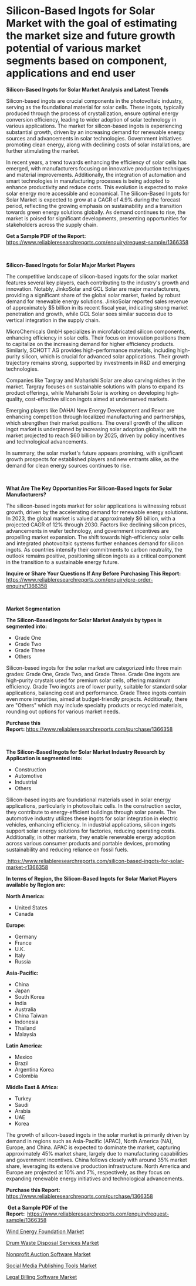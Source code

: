 <p><h1>Silicon-Based Ingots for Solar Market with the goal of estimating the market size and future growth potential of various market segments based on component, applications and end user</h1></p><p><strong>Silicon-Based Ingots for Solar Market Analysis and Latest Trends</strong></p>
<p><p>Silicon-based ingots are crucial components in the photovoltaic industry, serving as the foundational material for solar cells. These ingots, typically produced through the process of crystallization, ensure optimal energy conversion efficiency, leading to wider adoption of solar technology in various applications. The market for silicon-based ingots is experiencing substantial growth, driven by an increasing demand for renewable energy sources and advancements in solar technologies. Government initiatives promoting clean energy, along with declining costs of solar installations, are further stimulating the market.</p><p>In recent years, a trend towards enhancing the efficiency of solar cells has emerged, with manufacturers focusing on innovative production techniques and material improvements. Additionally, the integration of automation and smart technologies in manufacturing processes is being adopted to enhance productivity and reduce costs. This evolution is expected to make solar energy more accessible and economical. The Silicon-Based Ingots for Solar Market is expected to grow at a CAGR of 4.9% during the forecast period, reflecting the growing emphasis on sustainability and a transition towards green energy solutions globally. As demand continues to rise, the market is poised for significant developments, presenting opportunities for stakeholders across the supply chain.</p></p>
<p><strong>Get a Sample PDF of the Report:&nbsp;</strong> <a href="https://www.reliableresearchreports.com/enquiry/request-sample/1366358?utm_campaign=1734&utm_medium=2&utm_source=Github&utm_content=ia&utm_term=29102024&utm_id=silicon-based-ingots-for-solar">https://www.reliableresearchreports.com/enquiry/request-sample/1366358</a></p>
<p>&nbsp;</p>
<p><strong>Silicon-Based Ingots for Solar Major Market Players</strong></p>
<p><p>The competitive landscape of silicon-based ingots for the solar market features several key players, each contributing to the industry's growth and innovation. Notably, JinkoSolar and GCL Solar are major manufacturers, providing a significant share of the global solar market, fueled by robust demand for renewable energy solutions. JinkoSolar reported sales revenue of approximately $5 billion in its recent fiscal year, indicating strong market penetration and growth, while GCL Solar sees similar success due to vertical integration in the supply chain.</p><p>MicroChemicals GmbH specializes in microfabricated silicon components, enhancing efficiency in solar cells. Their focus on innovation positions them to capitalize on the increasing demand for higher efficiency products. Similarly, SCHOTT AG provides high-performance materials, including high-purity silicon, which is crucial for advanced solar applications. Their growth trajectory remains strong, supported by investments in R&D and emerging technologies.</p><p>Companies like Targray and Maharishi Solar are also carving niches in the market. Targray focuses on sustainable solutions with plans to expand its product offerings, while Maharishi Solar is working on developing high-quality, cost-effective silicon ingots aimed at underserved markets.</p><p>Emerging players like DAHAI New Energy Development and Rexor are enhancing competition through localized manufacturing and partnerships, which strengthen their market positions. The overall growth of the silicon ingot market is underpinned by increasing solar adoption globally, with the market projected to reach $60 billion by 2025, driven by policy incentives and technological advancements.</p><p>In summary, the solar market's future appears promising, with significant growth prospects for established players and new entrants alike, as the demand for clean energy sources continues to rise.</p></p>
<p>&nbsp;</p>
<p><strong>What Are The Key Opportunities For Silicon-Based Ingots for Solar Manufacturers?</strong></p>
<p><p>The silicon-based ingots market for solar applications is witnessing robust growth, driven by the accelerating demand for renewable energy solutions. In 2023, the global market is valued at approximately $6 billion, with a projected CAGR of 12% through 2030. Factors like declining silicon prices, advancements in wafer technology, and government incentives are propelling market expansion. The shift towards high-efficiency solar cells and integrated photovoltaic systems further enhances demand for silicon ingots. As countries intensify their commitments to carbon neutrality, the outlook remains positive, positioning silicon ingots as a critical component in the transition to a sustainable energy future.</p></p>
<p><strong>Inquire or Share Your Questions If Any Before Purchasing This Report:</strong> <a href="https://www.reliableresearchreports.com/enquiry/pre-order-enquiry/1366358?utm_campaign=1734&utm_medium=2&utm_source=Github&utm_content=ia&utm_term=29102024&utm_id=silicon-based-ingots-for-solar">https://www.reliableresearchreports.com/enquiry/pre-order-enquiry/1366358</a></p>
<p>&nbsp;</p>
<p><strong>Market Segmentation</strong></p>
<p><strong>The Silicon-Based Ingots for Solar Market Analysis by types is segmented into:</strong></p>
<p><ul><li>Grade One</li><li>Grade Two</li><li>Grade Three</li><li>Others</li></ul></p>
<p><p>Silicon-based ingots for the solar market are categorized into three main grades: Grade One, Grade Two, and Grade Three. Grade One ingots are high-purity crystals used for premium solar cells, offering maximum efficiency. Grade Two ingots are of lower purity, suitable for standard solar applications, balancing cost and performance. Grade Three ingots contain even more impurities, aimed at budget-friendly projects. Additionally, there are "Others" which may include specialty products or recycled materials, rounding out options for various market needs.</p></p>
<p><strong>Purchase this Report:&nbsp;</strong><a href="https://www.reliableresearchreports.com/purchase/1366358?utm_campaign=1734&utm_medium=2&utm_source=Github&utm_content=ia&utm_term=29102024&utm_id=silicon-based-ingots-for-solar">https://www.reliableresearchreports.com/purchase/1366358</a></p>
<p>&nbsp;</p>
<p><strong>The Silicon-Based Ingots for Solar Market Industry Research by Application is segmented into:</strong></p>
<p><ul><li>Construction</li><li>Automotive</li><li>Industrial</li><li>Others</li></ul></p>
<p><p>Silicon-based ingots are foundational materials used in solar energy applications, particularly in photovoltaic cells. In the construction sector, they contribute to energy-efficient buildings through solar panels. The automotive industry utilizes these ingots for solar integration in electric vehicles, enhancing efficiency. In industrial applications, silicon ingots support solar energy solutions for factories, reducing operating costs. Additionally, in other markets, they enable renewable energy adoption across various consumer products and portable devices, promoting sustainability and reducing reliance on fossil fuels.</p></p>
<p><a href="https://www.reliableresearchreports.com/silicon-based-ingots-for-solar-market-r1366358?utm_campaign=1734&utm_medium=2&utm_source=Github&utm_content=ia&utm_term=29102024&utm_id=silicon-based-ingots-for-solar">&nbsp;https://www.reliableresearchreports.com/silicon-based-ingots-for-solar-market-r1366358</a></p>
<p><strong>In terms of Region, the Silicon-Based Ingots for Solar Market Players available by Region are:</strong></p>
<p>
    <p> <strong> North America: </strong>
        <ul>
            <li>United States</li>
            <li>Canada</li>
        </ul>
        </p> 
    <p> <strong> Europe: </strong>
        <ul>
            <li>Germany</li>
            <li>France</li>
            <li>U.K.</li>
            <li>Italy</li>
            <li>Russia</li>
        </ul>
        </p> 
    <p> <strong> Asia-Pacific: </strong>
        <ul>
            <li>China</li>
            <li>Japan</li>
            <li>South Korea</li>
            <li>India</li>
            <li>Australia</li>
            <li>China Taiwan</li>
            <li>Indonesia</li>
            <li>Thailand</li>
            <li>Malaysia</li>
        </ul>
        </p> 
    <p> <strong> Latin America: </strong>
        <ul>
            <li>Mexico</li>
            <li>Brazil</li>
            <li>Argentina Korea</li>
            <li>Colombia</li>
        </ul>
        </p> 
    <p> <strong> Middle East & Africa: </strong>
        <ul>
            <li>Turkey</li>
            <li>Saudi</li>
            <li>Arabia</li>
            <li>UAE</li>
            <li>Korea</li>
        </ul>
    </p>
    </p>
<p><p>The growth of silicon-based ingots in the solar market is primarily driven by demand in regions such as Asia-Pacific (APAC), North America (NA), Europe, and China. APAC is expected to dominate the market, capturing approximately 45% market share, largely due to manufacturing capabilities and government incentives. China follows closely with around 35% market share, leveraging its extensive production infrastructure. North America and Europe are projected at 10% and 7%, respectively, as they focus on expanding renewable energy initiatives and technological advancements.</p></p>
<p><strong>Purchase this Report: </strong><a href="https://www.reliableresearchreports.com/purchase/1366358?utm_campaign=1734&utm_medium=2&utm_source=Github&utm_content=ia&utm_term=29102024&utm_id=silicon-based-ingots-for-solar">https://www.reliableresearchreports.com/purchase/1366358</a></p>
<p>&nbsp;<strong>Get a Sample PDF of the Report:&nbsp;&nbsp;</strong><a href="https://www.reliableresearchreports.com/enquiry/request-sample/1366358?utm_campaign=1734&utm_medium=2&utm_source=Github&utm_content=ia&utm_term=29102024&utm_id=silicon-based-ingots-for-solar">https://www.reliableresearchreports.com/enquiry/request-sample/1366358</a></p>
<p><strong></strong></p>
<p><p><a href="https://www.linkedin.com/pulse/wind-energy-foundation-market-navigating-challenges-unlocking-uitkc?utm_campaign=1734&utm_medium=2&utm_source=Github&utm_content=ia&utm_term=29102024&utm_id=silicon-based-ingots-for-solar">Wind Energy Foundation Market</a></p><p><a href="https://www.linkedin.com/pulse/drum-waste-disposal-services-industry-sector-market-dynamics-cyvbe?utm_campaign=1734&utm_medium=2&utm_source=Github&utm_content=ia&utm_term=29102024&utm_id=silicon-based-ingots-for-solar">Drum Waste Disposal Services Market</a></p><p><a href="https://www.linkedin.com/pulse/nonprofit-auction-software-industry-sector-market-dynamics-snnme?utm_campaign=1734&utm_medium=2&utm_source=Github&utm_content=ia&utm_term=29102024&utm_id=silicon-based-ingots-for-solar">Nonprofit Auction Software Market</a></p><p><a href="https://www.linkedin.com/pulse/disruption-innovation-social-media-publishing-tools-6yoee?utm_campaign=1734&utm_medium=2&utm_source=Github&utm_content=ia&utm_term=29102024&utm_id=silicon-based-ingots-for-solar">Social Media Publishing Tools Market</a></p><p><a href="https://www.linkedin.com/pulse/in-depth-analysis-global-legal-billing-software-market-6icne?utm_campaign=1734&utm_medium=2&utm_source=Github&utm_content=ia&utm_term=29102024&utm_id=silicon-based-ingots-for-solar">Legal Billing Software Market</a></p></p>